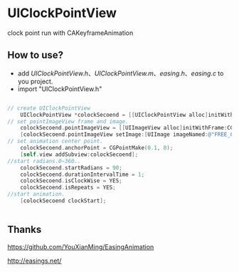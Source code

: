 # UIClockPointView
clock point run with CAKeyframeAnimation

## How to use?

- add *UIClockPointView.h*、*UIClockPointView.m*、*easing.h*、*easing.c* to you project.
- import "UIClockPointView.h"

```Objective-C

// create UIClockPointView
    UIClockPointView *colockSecoend = [[UIClockPointView alloc]initWithFrame:self.view.frame];
// set pointImageView frame and image.
    colockSecoend.pointImageView = [[UIImageView alloc]initWithFrame:CGRectMake(colockSecoend.frame.size.width/2-60, colockSecoend.frame.size.height/2, 120, 3)];
    [colockSecoend.pointImageView setImage:[UIImage imageNamed:@"FREE_03"]];
// set animation center point.
    colockSecoend.anchorPoint = CGPointMake(0.1, 0);
    [self.view addSubview:colockSecoend];
//start radians.0~360..
    colockSecoend.startRadians = 90;
    colockSecoend.durationIntervalTime = 1;
    colockSecoend.isClockWise = YES;
    colockSecoend.isRepeats = YES;
//start animation.
    [colockSecoend clockStart];
    
```

## Thanks

https://github.com/YouXianMing/EasingAnimation

http://easings.net/